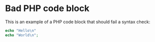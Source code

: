 # Bad PHP code block

This is an example of a PHP code block that should fail a syntax check:

```php
echo "Hello\n"
echo "World\n";
```

